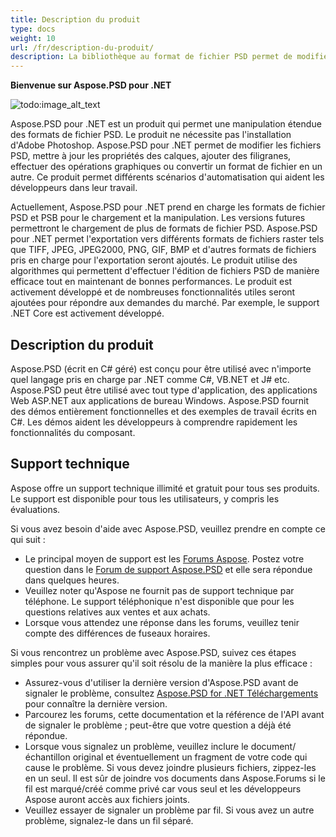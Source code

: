 ```yaml
---
title: Description du produit
type: docs
weight: 10
url: /fr/description-du-produit/
description: La bibliothèque au format de fichier PSD permet de modifier les fichiers PSD, mettre à jour les propriétés des calques, ajouter des filigranes, effectuer des opérations graphiques ou convertir un format de fichier en un autre. Elle est conçue pour être utilisée avec n'importe quel langage pris en charge par .NET comme C#, VB.NET et J# etc.
---
```


**Bienvenue sur Aspose.PSD pour .NET**

![todo:image_alt_text](product-description_1)

Aspose.PSD pour .NET est un produit qui permet une manipulation étendue des formats de fichier PSD. Le produit ne nécessite pas l'installation d'Adobe Photoshop. Aspose.PSD pour .NET permet de modifier les fichiers PSD, mettre à jour les propriétés des calques, ajouter des filigranes, effectuer des opérations graphiques ou convertir un format de fichier en un autre. Ce produit permet différents scénarios d'automatisation qui aident les développeurs dans leur travail.

Actuellement, Aspose.PSD pour .NET prend en charge les formats de fichier PSD et PSB pour le chargement et la manipulation. Les versions futures permettront le chargement de plus de formats de fichier PSD. Aspose.PSD pour .NET permet l'exportation vers différents formats de fichiers raster tels que TIFF, JPEG, JPEG2000, PNG, GIF, BMP et d'autres formats de fichiers pris en charge pour l'exportation seront ajoutés. Le produit utilise des algorithmes qui permettent d'effectuer l'édition de fichiers PSD de manière efficace tout en maintenant de bonnes performances. Le produit est activement développé et de nombreuses fonctionnalités utiles seront ajoutées pour répondre aux demandes du marché. Par exemple, le support .NET Core est activement développé.

## **Description du produit**
Aspose.PSD (écrit en C# géré) est conçu pour être utilisé avec n'importe quel langage pris en charge par .NET comme C#, VB.NET et J# etc. Aspose.PSD peut être utilisé avec tout type d'application, des applications Web ASP.NET aux applications de bureau Windows. Aspose.PSD fournit des démos entièrement fonctionnelles et des exemples de travail écrits en C#. Les démos aident les développeurs à comprendre rapidement les fonctionnalités du composant.

## **Support technique**
Aspose offre un support technique illimité et gratuit pour tous ses produits. Le support est disponible pour tous les utilisateurs, y compris les évaluations.

Si vous avez besoin d'aide avec Aspose.PSD, veuillez prendre en compte ce qui suit :

- Le principal moyen de support est les [Forums Aspose](https://forum.aspose.com/). Postez votre question dans le [Forum de support Aspose.PSD](https://forum.aspose.com/c/psd) et elle sera répondue dans quelques heures.
- Veuillez noter qu'Aspose ne fournit pas de support technique par téléphone. Le support téléphonique n'est disponible que pour les questions relatives aux ventes et aux achats.
- Lorsque vous attendez une réponse dans les forums, veuillez tenir compte des différences de fuseaux horaires.

Si vous rencontrez un problème avec Aspose.PSD, suivez ces étapes simples pour vous assurer qu'il soit résolu de la manière la plus efficace :

- Assurez-vous d'utiliser la dernière version d'Aspose.PSD avant de signaler le problème, consultez [Aspose.PSD for .NET Téléchargements](https://www.nuget.org/packages/Aspose.PSD/) pour connaître la dernière version.
- Parcourez les forums, cette documentation et la référence de l'API avant de signaler le problème ; peut-être que votre question a déjà été répondue.
- Lorsque vous signalez un problème, veuillez inclure le document/échantillon original et éventuellement un fragment de votre code qui cause le problème. Si vous devez joindre plusieurs fichiers, zippez-les en un seul. Il est sûr de joindre vos documents dans Aspose.Forums si le fil est marqué/créé comme privé car vous seul et les développeurs Aspose auront accès aux fichiers joints.
- Veuillez essayer de signaler un problème par fil. Si vous avez un autre problème, signalez-le dans un fil séparé.
